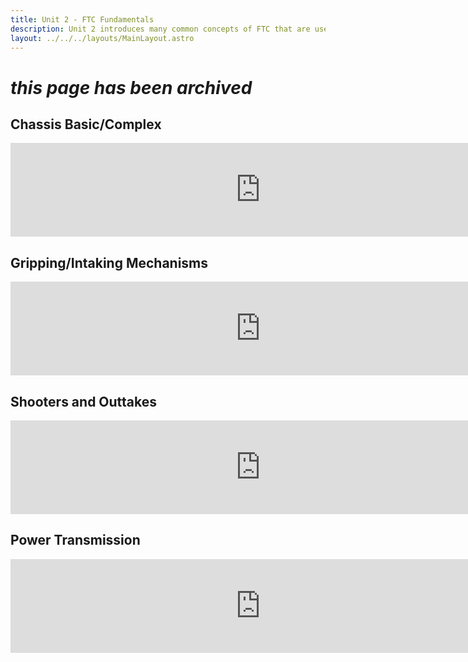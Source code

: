 ```yaml
---
title: Unit 2 - FTC Fundamentals
description: Unit 2 introduces many common concepts of FTC that are used frequently througout the competition 
layout: ../../../layouts/MainLayout.astro
---
```

# *this page has been archived*

## Chassis Basic/Complex

<iframe src="https://docs.google.com/presentation/d/1a4CRHxj4NOtAIqQA8ZvVAd4-GQIFFF4GRicul3ui74o/embed" frameborder="0" width="800"></iframe>


## Gripping/Intaking Mechanisms

<iframe src="https://docs.google.com/presentation/d/1_NfTSKwNVbdM3V9cj37M-US0Q1w_WBq2-OkDFhfCx4E/embed" frameborder="0" width="800"></iframe>


## Shooters and Outtakes

<iframe src="https://docs.google.com/presentation/d/1oUyW60S4NLjEKvY5AS4-9boV4nIXyuT-c1D7TPBon6c/embed" frameborder="0" width="800"></iframe>
  
## Power Transmission

<iframe src="https://docs.google.com/presentation/d/19nKi1yeyFA2jsvNxt5RFcC6JS0KI1kMJ5iYBMF5mxRQ/embed" frameborder="0" width="800"></iframe>